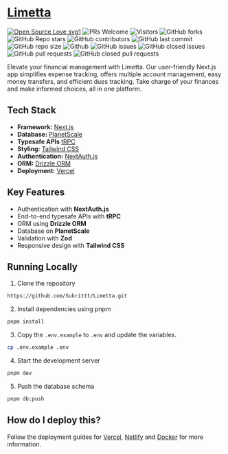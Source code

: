 # [Limetta](https://limetta.in)

 <p>

[![Open Source Love svg1](https://badges.frapsoft.com/os/v1/open-source.svg?v=103)](https://github.com/ellerbrock/open-source-badges/)
![PRs Welcome](https://img.shields.io/badge/PRs-welcome-brightgreen.svg?style=flat)
![Visitors](https://api.visitorbadge.io/api/visitors?path=Sukrittt%2FLimetta%20&countColor=%23263759&style=flat)
![GitHub forks](https://img.shields.io/github/forks/Sukrittt/Limetta)
![GitHub Repo stars](https://img.shields.io/github/stars/Sukrittt/Limetta)
![GitHub contributors](https://img.shields.io/github/contributors/Sukrittt/Limetta)
![GitHub last commit](https://img.shields.io/github/last-commit/Sukrittt/Limetta)
![GitHub repo size](https://img.shields.io/github/repo-size/Sukrittt/Limetta)
![Github](https://img.shields.io/github/license/Sukrittt/Limetta)
![GitHub issues](https://img.shields.io/github/issues/Sukrittt/Limetta)
![GitHub closed issues](https://img.shields.io/github/issues-closed-raw/Sukrittt/Limetta)
![GitHub pull requests](https://img.shields.io/github/issues-pr/Sukrittt/Limetta)
![GitHub closed pull requests](https://img.shields.io/github/issues-pr-closed/Sukrittt/Limetta)

 </p>
 
Elevate your financial management with Limetta. Our user-friendly Next.js app simplifies expense tracking, offers multiple account management, easy money transfers, and efficient dues tracking. Take charge of your finances and make informed choices, all in one platform.

## Tech Stack

- **Framework:** [Next.js](https://nextjs.org)
- **Database:** [PlanetScale](https://planetscale.com/)
- **Typesafe APIs** [tRPC](https://trpc.io/)
- **Styling:** [Tailwind CSS](https://tailwindcss.com)
- **Authentication:** [NextAuth.js](https://next-auth.js.org/)
- **ORM:** [Drizzle ORM](https://orm.drizzle.team/)
- **Deployment:** [Vercel](https://vercel.com/dashboard)

## Key Features

- Authentication with **NextAuth.js**
- End-to-end typesafe APIs with **tRPC**
- ORM using **Drizzle ORM**
- Database on **PlanetScale**
- Validation with **Zod**
- Responsive design with **Tailwind CSS**

## Running Locally

1. Clone the repository

```bash
https://github.com/Sukrittt/Limetta.git
```

2. Install dependencies using pnpm

```bash
pnpm install
```

3. Copy the `.env.example` to `.env` and update the variables.

```bash
cp .env.example .env
```

4. Start the development server

```bash
pnpm dev
```

5. Push the database schema

```bash
pnpm db:push
```

## How do I deploy this?

Follow the deployment guides for [Vercel](https://create.t3.gg/en/deployment/vercel), [Netlify](https://create.t3.gg/en/deployment/netlify) and [Docker](https://create.t3.gg/en/deployment/docker) for more information.
